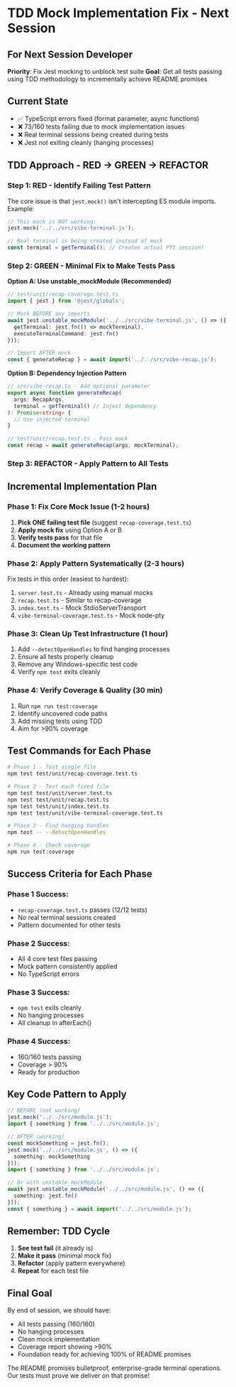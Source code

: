 # TDD Mock Implementation Fix - Next Session

## For Next Session Developer
**Priority**: Fix Jest mocking to unblock test suite
**Goal**: Get all tests passing using TDD methodology to incrementally achieve README promises

## Current State
- ✅ TypeScript errors fixed (format parameter, async functions)
- ❌ 73/160 tests failing due to mock implementation issues
- ❌ Real terminal sessions being created during tests
- ❌ Jest not exiting cleanly (hanging processes)

## TDD Approach - RED → GREEN → REFACTOR

### Step 1: RED - Identify Failing Test Pattern
The core issue is that `jest.mock()` isn't intercepting ES module imports. Example:

```typescript
// This mock is NOT working:
jest.mock('../../src/vibe-terminal.js');

// Real terminal is being created instead of mock
const terminal = getTerminal(); // Creates actual PTY session!
```

### Step 2: GREEN - Minimal Fix to Make Tests Pass

**Option A: Use unstable_mockModule (Recommended)**
```typescript
// test/unit/recap-coverage.test.ts
import { jest } from '@jest/globals';

// Mock BEFORE any imports
await jest.unstable_mockModule('../../src/vibe-terminal.js', () => ({
  getTerminal: jest.fn(() => mockTerminal),
  executeTerminalCommand: jest.fn()
}));

// Import AFTER mock
const { generateRecap } = await import('../../src/vibe-recap.js');
```

**Option B: Dependency Injection Pattern**
```typescript
// src/vibe-recap.ts - Add optional parameter
export async function generateRecap(
  args: RecapArgs,
  terminal = getTerminal() // Inject dependency
): Promise<string> {
  // Use injected terminal
}

// test/unit/recap.test.ts - Pass mock
const recap = await generateRecap(args, mockTerminal);
```

### Step 3: REFACTOR - Apply Pattern to All Tests

## Incremental Implementation Plan

### Phase 1: Fix Core Mock Issue (1-2 hours)
1. **Pick ONE failing test file** (suggest `recap-coverage.test.ts`)
2. **Apply mock fix** using Option A or B
3. **Verify tests pass** for that file
4. **Document the working pattern**

### Phase 2: Apply Pattern Systematically (2-3 hours)
Fix tests in this order (easiest to hardest):
1. `server.test.ts` - Already using manual mocks
2. `recap.test.ts` - Similar to recap-coverage
3. `index.test.ts` - Mock StdioServerTransport
4. `vibe-terminal-coverage.test.ts` - Mock node-pty

### Phase 3: Clean Up Test Infrastructure (1 hour)
1. Add `--detectOpenHandles` to find hanging processes
2. Ensure all tests properly cleanup
3. Remove any Windows-specific test code
4. Verify `npm test` exits cleanly

### Phase 4: Verify Coverage & Quality (30 min)
1. Run `npm run test:coverage`
2. Identify uncovered code paths
3. Add missing tests using TDD
4. Aim for >90% coverage

## Test Commands for Each Phase

```bash
# Phase 1 - Test single file
npm test test/unit/recap-coverage.test.ts

# Phase 2 - Test each fixed file
npm test test/unit/server.test.ts
npm test test/unit/recap.test.ts
npm test test/unit/index.test.ts
npm test test/unit/vibe-terminal-coverage.test.ts

# Phase 3 - Find hanging handles
npm test -- --detectOpenHandles

# Phase 4 - Check coverage
npm run test:coverage
```

## Success Criteria for Each Phase

### Phase 1 Success:
- `recap-coverage.test.ts` passes (12/12 tests)
- No real terminal sessions created
- Pattern documented for other tests

### Phase 2 Success:
- All 4 core test files passing
- Mock pattern consistently applied
- No TypeScript errors

### Phase 3 Success:
- `npm test` exits cleanly
- No hanging processes
- All cleanup in afterEach()

### Phase 4 Success:
- 160/160 tests passing
- Coverage > 90%
- Ready for production

## Key Code Pattern to Apply

```typescript
// BEFORE (not working)
jest.mock('../../src/module.js');
import { something } from '../../src/module.js';

// AFTER (working)
const mockSomething = jest.fn();
jest.mock('../../src/module.js', () => ({
  something: mockSomething
}));
import { something } from '../../src/module.js';

// Or with unstable_mockModule
await jest.unstable_mockModule('../../src/module.js', () => ({
  something: jest.fn()
}));
const { something } = await import('../../src/module.js');
```

## Remember: TDD Cycle
1. **See test fail** (it already is)
2. **Make it pass** (minimal mock fix)
3. **Refactor** (apply pattern everywhere)
4. **Repeat** for each test file

## Final Goal
By end of session, we should have:
- All tests passing (160/160)
- No hanging processes
- Clean mock implementation
- Coverage report showing >90%
- Foundation ready for achieving 100% of README promises

The README promises bulletproof, enterprise-grade terminal operations. Our tests must prove we deliver on that promise!